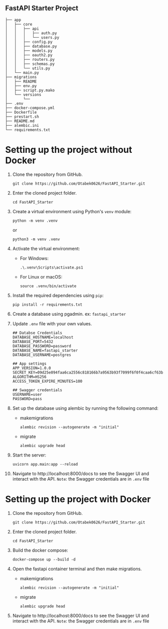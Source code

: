 ## FastAPI Starter Project

```
├── app
│   ├── core
│   │   ├── api
│   │   │   ├── auth.py
│   │   │   └── users.py
│   │   ├── config.py
│   │   ├── database.py
│   │   ├── models.py
│   │   ├── oauth2.py
│   │   ├── routers.py
│   │   ├── schemas.py
│   │   └── utils.py
│   └── main.py
├── migrations
│   ├── README
│   ├── env.py
│   ├── script.py.mako
│   └── versions
│       └── 
├── .env
├── docker-compose.yml
├── Dockerfile
├── prestart.sh
├── README.md
├── alembic.ini
└── requirements.txt
```

# Setting up the project without Docker

1. Clone the repository from GitHub.
    ```
    git clone https://github.com/Otabek0626/FastAPI_Starter.git
    ```

2. Enter the cloned project folder.
    ```
    cd FastAPI_Starter
    ```

3. Create a virtual environment using Python's `venv` module:

    ```
    python -m venv .venv
    ```
    or
    ```
    python3 -m venv .venv
    ```

4. Activate the virtual environment:

    - For Windows:

        ```
        .\.venv\Scripts\activate.ps1
        ```

    - For Linux or macOS:

        ```
        source .venv/bin/activate
        ```

5. Install the required dependencies using `pip`:

    ```
    pip install -r requirements.txt
    ```

5. Create a database using pgadmin. ex: `fastapi_starter`

6. Update `.env` file with your own values.
    ```
    ## Databse Credentials
    DATABASE_HOSTNAME=localhost
    DATABASE_PORT=5432
    DATABASE_PASSWORD=password
    DATABASE_NAME=fastapi_starter
    DATABASE_USERNAME=postgres

    ## App settings
    APP_VERSION=1.0.0
    SECRET_KEY=09d25e094faa6ca2556c818166b7a9563b93f7099f6f0f4caa6cf63b88e8d3e7
    ALGORITHM=HS256
    ACCESS_TOKEN_EXPIRE_MINUTES=100

    ## Swagger credentials
    USERNAME=user
    PASSWORD=pass
    ```




7. Set up the database using alembic by running the following command:
    - makemigrations
        ```
        alembic revision --autogenerate -m "initial"
        ```
    - migrate
        ```
        alembic upgrade head
        ```

8. Start the server:

    ```
    uvicorn app.main:app --reload
    ```

8. Navigate to http://localhost:8000/docs to see the Swagger UI and interact with the API. 
    `Note`: the Swagger credentials are in `.env` file


# Setting up the project with Docker

1. Clone the repository from GitHub.
    ```
    git clone https://github.com/Otabek0626/FastAPI_Starter.git
    ```

2. Enter the cloned project folder.
    ```
    cd FastAPI_Starter
    ```

3. Build the docker compose:
    ```
    docker-compose up --build -d
    ```

4. Open the fastapi container terminal and then make migrations.
    - makemigrations
        ```
        alembic revision --autogenerate -m "initial"
        ```
    - migrate
        ```
        alembic upgrade head
        ```

5. Navigate to http://localhost:8000/docs to see the Swagger UI and interact with the API. 
    `Note`: the Swagger credentials are in `.env` file